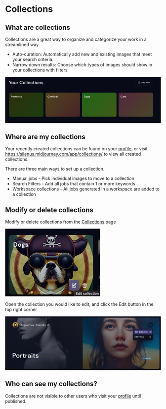 # Collections

## What are collections
Collections are a great way to organize and categorize your work in a streamlined way. 
 * Auto-curation: Automatically add new and existing images that meet your search criteria. 
 * Narrow down results: Choose which types of images should show in your collections with filters
<img src=".gitbook/assets/Your_collections.jpg" alt="" data-size="line">

## Where are my collections
Your recently created collections can be found on your [profile](https://silenus.midjourney.com/app/), or visit https://silenus.midjourney.com/app/collections/ to view all created collections.

There are three main ways to set up a collection.
 * Manual jobs -  Pick individual images to move to a collection
 * Search Filters - Add all jobs that contain 1 or more keywords
 * Workspace collections - All jobs generated in a workspace are added to a collection


## Modify or delete collections

Modify or delete collections from the [Collections](https://silenus.midjourney.com/app/collections/) page

<img src=".gitbook/assets/collection_edit.png" alt="" data-size="line">

Open the collection you would like to edit, and click the Edit button in the top right corner

![Your Collection edit button](.gitbook/assets/Your_collections_edit.png)

## Who can see my collections?
Collections are not visible to other users who visit your [profile](https://silenus.midjourney.com/app/) until published.

